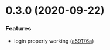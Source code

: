 # 0.3.0 (2020-09-22)


### Features

* login properly working ([a59176a](https://github.com/Extream-SaaS/ex-sdk/commit/a59176aeb1a79b07e566a6bd43245f68314cd186))



